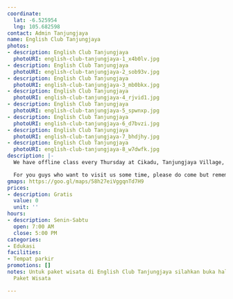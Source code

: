 ```yaml
---
coordinate:
  lat: -6.525954
  lng: 105.682598
contact: Admin Tanjungjaya
name: English Club Tanjungjaya
photos:
- description: English Club Tanjungjaya
  photoURI: english-club-tanjungjaya-1_x4b0lv.jpg
- description: English Club Tanjungjaya
  photoURI: english-club-tanjungjaya-2_sob93v.jpg
- description: English Club Tanjungjaya
  photoURI: english-club-tanjungjaya-3_mb0bkx.jpg
- description: English Club Tanjungjaya
  photoURI: english-club-tanjungjaya-4_rjvid1.jpg
- description: English Club Tanjungjaya
  photoURI: english-club-tanjungjaya-5_spwnxp.jpg
- description: English Club Tanjungjaya
  photoURI: english-club-tanjungjaya-6_d7bvzi.jpg
- description: English Club Tanjungjaya
  photoURI: english-club-tanjungjaya-7_bhdjhy.jpg
- description: English Club Tanjungjaya
  photoURI: english-club-tanjungjaya-8_w7dwfk.jpg
description: |-
  We have offline class every Thursday at Cikadu, Tanjungjaya Village, Pandeglang, Banten. We teaches local citizens here because we want them to be able to communicate better with foreigners, as our village is one of special economic regions andany foreigners visit our village. We have been doing this activity since last month and the numbers of the kids who come to learn grow bigger day by day. Now their parents also come and join our class, which means it is a good sign. In the future we highly hope that all Tanjungjaya citizens, especially who live in Cikadu can have good understanding in English. Hopefully it will brighten their future.

  For you guys who want to visit us some time, please do come but remember to obey the Covid-19 protocols.
gmaps: https://goo.gl/maps/58h27eiVggqnTd7H9
prices:
- description: Gratis
  value: 0
  unit: ''
hours:
- description: Senin-Sabtu
  open: 7:00 AM
  close: 5:00 PM
categories:
- Edukasi
facilities:
- Tempat parkir
promotions: []
notes: Untuk paket wisata di English Club Tanjungjaya silahkan buka halaman kategori
  Paket Wisata

---
```

